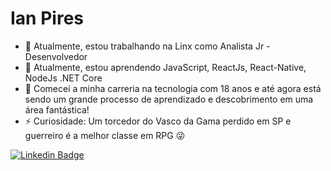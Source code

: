<!--
**ipires-18/ipires-18** is a ✨ _special_ ✨ repository because its `README.md` (this file) appears on your GitHub profile.
-->

# Ian Pires

- 🔭 Atualmente, estou trabalhando na Linx como Analista Jr - Desenvolvedor 
- 🌱 Atualmente, estou aprendendo JavaScript, ReactJs, React-Native, NodeJs .NET Core
- 🚀 Comecei a minha carreria na tecnologia com 18 anos e até agora está sendo um grande processo de aprendizado e descobrimento em uma área fantástica! 
- ⚡ Curiosidade: Um torcedor do Vasco da Gama perdido em SP e guerreiro é a melhor classe em RPG 😜

[![Linkedin Badge](https://img.shields.io/badge/-LinkedIn-blue?style=flat-square&logo=Linkedin&logoColor=white&link=https://www.linkedin.com/in/ian-pires-23b342143)](https://www.linkedin.com/in/ian-pires-23b342143)
